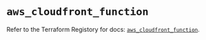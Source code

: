 # `aws_cloudfront_function`

Refer to the Terraform Registory for docs: [`aws_cloudfront_function`](https://registry.terraform.io/providers/hashicorp/aws/5.23.1/docs/resources/cloudfront_function).
